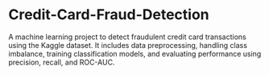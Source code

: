# Credit-Card-Fraud-Detection
A machine learning project to detect fraudulent credit card transactions using the Kaggle dataset. It includes data preprocessing, handling class imbalance, training classification models, and evaluating performance using precision, recall, and ROC-AUC.
